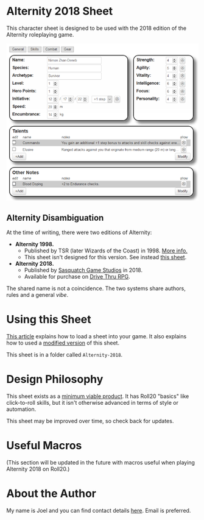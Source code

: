 # Alternity 2018 Sheet

This character sheet is designed to be used with the 2018 edition of the Alternity roleplaying game.

![character sheet image](Alternity-2018.png)

## Alternity Disambiguation

At the time of writing, there were two editions of Alternity:

* **Alternity 1998.** 
  * Published by TSR (later Wizards of the Coast) in 1998. [More info.](https://en.wikipedia.org/wiki/Alternity)
  * This sheet isn't designed for this version. See instead [this sheet](https://github.com/Roll20/roll20-character-sheets/tree/master/Alternity-RPG).
* **Alternity 2018.**
  * Published by [Sasquatch Game Studios](http://www.sasquatchgamestudio.com/products/alternity/) in 2018.
  * Available for purchase on [Drive Thru RPG](https://www.drivethrurpg.com/product/245263/Alternity-Core-Rulebook).

The shared name is not a coincidence. The two systems share authors, rules and a general *vibe*.

# Using this Sheet

[This article](https://roll20.zendesk.com/hc/en-us/articles/360037773373) explains how to load a sheet into your game. It also explains how to used a [modified version](https://roll20.zendesk.com/hc/en-us/articles/360037773373#HowtoUseCharacterSheets-ModifyingaCommunitySheet) of this sheet.

This sheet is in a folder called `Alternity-2018`.

# Design Philosophy

This sheet exists as a [minimum viable product](https://en.wikipedia.org/wiki/Minimum_viable_product). It has Roll20 "basics" like click-to-roll skills, but it isn't otherwise advanced in terms of style or automation.

This sheet may be improved over time, so check back for updates.

# Useful Macros

(This section will be updated in the future with macros useful when playing Alternity 2018 on Roll20.)

# About the Author

My name is Joel and you can find contact details [here](https://deck16.net/contact). Email is preferred.